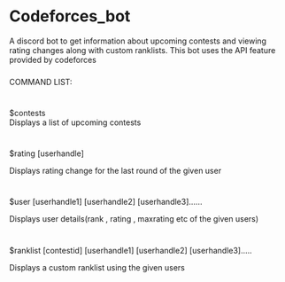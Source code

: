 # Codeforces_bot

A discord bot to get information about upcoming contests and viewing rating changes along with custom ranklists.
This bot uses the API feature provided by codeforces

###
COMMAND LIST:
#
$contests             
Displays a list of upcoming contests
#
$rating [userhandle]  

Displays rating change for the last round of the given user
#
$user [userhandle1] [userhandle2] [userhandle3]......

Displays user details(rank , rating , maxrating etc of the given users)
#
$ranklist [contestid] [userhandle1] [userhandle2] [userhandle3].....

Displays a custom ranklist using the given users
#
